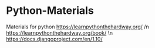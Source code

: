 # Python-Materials
Materials for python
https://learnpythonthehardway.org/ /n
https://learnpythonthehardway.org/book/ \n
https://docs.djangoproject.com/en/1.10/
